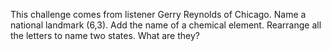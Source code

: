 This challenge comes from listener Gerry Reynolds of Chicago. Name a national landmark (6,3). Add the name of a chemical element. Rearrange all the letters to name two states. What are they?
